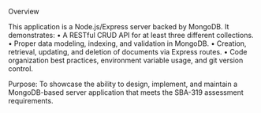 Overview

This application is a Node.js/Express server backed by MongoDB. It demonstrates:
	• A RESTful CRUD API for at least three different collections.
	• Proper data modeling, indexing, and validation in MongoDB.
	• Creation, retrieval, updating, and deletion of documents via Express routes.
	• Code organization best practices, environment variable usage, and git version control.

Purpose: To showcase the ability to design, implement, and maintain a MongoDB-based server application that meets the SBA-319 assessment requirements.